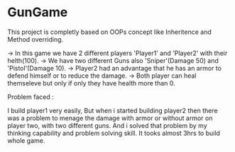 # GunGame

This project is completly based on OOPs concept like Inheritence and Method overriding.

-> In this game we have 2 different players 'Player1' and 'Player2' with their helth(100).
-> We have two different Guns also 'Sniper'(Damage 50) and 'Pistol'(Damage 10).
-> Player2 had an advantage that he has an armor to defend himself or to reduce the damage.
-> Both player can heal themseleve but only if only they have health more than 0.


Problem faced :

I build player1 very easily, But when i started building player2 then there was a problem to menage the damage with armor or without armor on player two,
with two different guns. And i solved that problem by my thinking capability and problem solving skill. It tooks almost 3hrs to build whole game.
